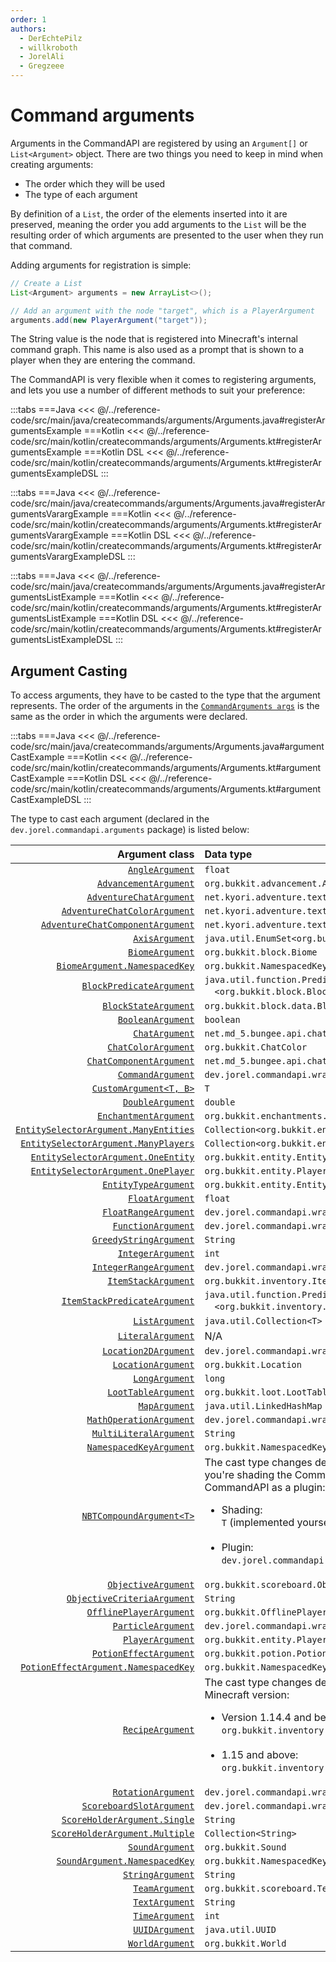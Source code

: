 ```yaml
---
order: 1
authors:
  - DerEchtePilz
  - willkroboth
  - JorelAli
  - Gregzeee
---
```


# Command arguments

Arguments in the CommandAPI are registered by using an `Argument[]` or `List<Argument>` object. There are two things you need to keep in mind when creating arguments:

* The order which they will be used
* The type of each argument

By definition of a `List`, the order of the elements inserted into it are preserved, meaning the order you add arguments to the `List` will be the resulting order of which arguments are presented to the user when they run that command.

Adding arguments for registration is simple:

```java
// Create a List
List<Argument> arguments = new ArrayList<>();

// Add an argument with the node "target", which is a PlayerArgument
arguments.add(new PlayerArgument("target"));
```

The String value is the node that is registered into Minecraft's internal command graph. This name is also used as a prompt that is shown to a player when they are entering the command.

The CommandAPI is very flexible when it comes to registering arguments, and lets you use a number of different methods to suit your preference:

:::tabs
===Java
<<< @/../reference-code/src/main/java/createcommands/arguments/Arguments.java#registerArgumentsExample
===Kotlin
<<< @/../reference-code/src/main/kotlin/createcommands/arguments/Arguments.kt#registerArgumentsExample
===Kotlin DSL
<<< @/../reference-code/src/main/kotlin/createcommands/arguments/Arguments.kt#registerArgumentsExampleDSL
:::

:::tabs
===Java
<<< @/../reference-code/src/main/java/createcommands/arguments/Arguments.java#registerArgumentsVarargExample
===Kotlin
<<< @/../reference-code/src/main/kotlin/createcommands/arguments/Arguments.kt#registerArgumentsVarargExample
===Kotlin DSL
<<< @/../reference-code/src/main/kotlin/createcommands/arguments/Arguments.kt#registerArgumentsVarargExampleDSL
:::

:::tabs
===Java
<<< @/../reference-code/src/main/java/createcommands/arguments/Arguments.java#registerArgumentsListExample
===Kotlin
<<< @/../reference-code/src/main/kotlin/createcommands/arguments/Arguments.kt#registerArgumentsListExample
===Kotlin DSL
<<< @/../reference-code/src/main/kotlin/createcommands/arguments/Arguments.kt#registerArgumentsListExampleDSL
:::

## Argument Casting

To access arguments, they have to be casted to the type that the argument represents. The order of the arguments in the [`CommandArguments args`](./commandarguments.md) is the same as the order in which the arguments were declared.

:::tabs
===Java
<<< @/../reference-code/src/main/java/createcommands/arguments/Arguments.java#argumentCastExample
===Kotlin
<<< @/../reference-code/src/main/kotlin/createcommands/arguments/Arguments.kt#argumentCastExample
===Kotlin DSL
<<< @/../reference-code/src/main/kotlin/createcommands/arguments/Arguments.kt#argumentCastExampleDSL
:::

The type to cast each argument (declared in the `dev.jorel.commandapi.arguments` package) is listed below:

|                                                                                     Argument class | Data type                                                                                                                                                                                                                                           |
|---------------------------------------------------------------------------------------------------:|:----------------------------------------------------------------------------------------------------------------------------------------------------------------------------------------------------------------------------------------------------|
|                                                             [`AngleArgument`](./argument_angle.md) | `float`                                                                                                                                                                                                                                             |
|                                                  [`AdvancementArgument`](./advancementargument.md) | `org.bukkit.advancement.Advancement`                                                                                                                                                                                                                |
|                    [`AdventureChatArgument`](./argument_chat_adventure.md#adventure-chat-argument) | `net.kyori.adventure.text.Component`                                                                                                                                                                                                                |
|         [`AdventureChatColorArgument`](./argument_chat_adventure.md#adventure-chat-color-argument) | `net.kyori.adventure.text.format.NamedTextColor`                                                                                                                                                                                                    |
| [`AdventureChatComponentArgument`](./argument_chat_adventure.md#adventure-chat-component-argument) | `net.kyori.adventure.text.Component`                                                                                                                                                                                                                |
|                                                               [`AxisArgument`](./argument_axis.md) | `java.util.EnumSet<org.bukkit.Axis>`                                                                                                                                                                                                                |
|                                                             [`BiomeArgument`](./argument_biome.md) | `org.bukkit.block.Biome`                                                                                                                                                                                                                            |
|                                               [`BiomeArgument.NamespacedKey`](./argument_biome.md) | `org.bukkit.NamespacedKey`                                                                                                                                                                                                                          |
|                                           [`BlockPredicateArgument`](./argument_blockpredicate.md) | `java.util.function.Predicate`<br />&emsp;`<org.bukkit.block.Block>`                                                                                                                                                                                |
|                                                   [`BlockStateArgument`](./argument_blockstate.md) | `org.bukkit.block.data.BlockData`                                                                                                                                                                                                                   |
|                                    [`BooleanArgument`](./argument_primitives.md#boolean-arguments) | `boolean`                                                                                                                                                                                                                                           |
|                                          [`ChatArgument`](./argument_chat_spigot.md#chat-argument) | `net.md_5.bungee.api.chat.BaseComponent[]`                                                                                                                                                                                                          |
|                                     [`ChatColorArgument`](./argument_chats.md#chat-color-argument) | `org.bukkit.ChatColor`                                                                                                                                                                                                                              |
|                       [`ChatComponentArgument`](./argument_chat_spigot.md#chat-component-argument) | `net.md_5.bungee.api.chat.BaseComponent[]`                                                                                                                                                                                                          |
|                                                         [`CommandArgument`](./argument_command.md) | `dev.jorel.commandapi.wrappers.CommandResult`                                                                                                                                                                                                       |
|                                                     [`CustomArgument<T, B>`](./argument_custom.md) | `T`                                                                                                                                                                                                                                                 |
|                                   [`DoubleArgument`](./argument_primitives.md#numerical-arguments) | `double`                                                                                                                                                                                                                                            |
|                                                 [`EnchantmentArgument`](./argument_enchantment.md) | `org.bukkit.enchantments.Enchantment`                                                                                                                                                                                                               |
|           [`EntitySelectorArgument.ManyEntities`](./argument_entities.md#entity-selector-argument) | `Collection<org.bukkit.entity.Entity>`                                                                                                                                                                                                              |
|            [`EntitySelectorArgument.ManyPlayers`](./argument_entities.md#entity-selector-argument) | `Collection<org.bukkit.entity.Player>`                                                                                                                                                                                                              |
|              [`EntitySelectorArgument.OneEntity`](./argument_entities.md#entity-selector-argument) | `org.bukkit.entity.Entity`                                                                                                                                                                                                                          |
|              [`EntitySelectorArgument.OnePlayer`](./argument_entities.md#entity-selector-argument) | `org.bukkit.entity.Player`                                                                                                                                                                                                                          |
|                                [`EntityTypeArgument`](./argument_entities.md#entity-type-argument) | `org.bukkit.entity.EntityType`                                                                                                                                                                                                                      |
|                                    [`FloatArgument`](./argument_primitives.md#numerical-arguments) | `float`                                                                                                                                                                                                                                             |
|                     [`FloatRangeArgument`](./argument_range.md#the-integerrange--floatrange-class) | `dev.jorel.commandapi.wrappers.FloatRange`                                                                                                                                                                                                          |
|                                                         [`FunctionArgument`](./functionwrapper.md) | `dev.jorel.commandapi.wrappers.FunctionWrapper[]`                                                                                                                                                                                                   |
|                             [`GreedyStringArgument`](./argument_strings.md#greedy-string-argument) | `String`                                                                                                                                                                                                                                            |
|                                  [`IntegerArgument`](./argument_primitives.md#numerical-arguments) | `int`                                                                                                                                                                                                                                               |
|                   [`IntegerRangeArgument`](./argument_range.md#the-integerrange--floatrange-class) | `dev.jorel.commandapi.wrappers.IntegerRange`                                                                                                                                                                                                        |
|                                                     [`ItemStackArgument`](./argument_itemstack.md) | `org.bukkit.inventory.ItemStack`                                                                                                                                                                                                                    |
|                                   [`ItemStackPredicateArgument`](./argument_itemstackpredicate.md) | `java.util.function.Predicate`<br />&emsp;`<org.bukkit.inventory.ItemStack>`                                                                                                                                                                        |
|                                                               [`ListArgument`](./argument_list.md) | `java.util.Collection<T>`                                                                                                                                                                                                                           |
|                                                         [`LiteralArgument`](./argument_literal.md) | N/A                                                                                                                                                                                                                                                 |
|                                  [`Location2DArgument`](./argument_locations.md#location-2d-space) | `dev.jorel.commandapi.wrappers.Location2D`                                                                                                                                                                                                          |
|                                    [`LocationArgument`](./argument_locations.md#location-3d-space) | `org.bukkit.Location`                                                                                                                                                                                                                               |
|                                     [`LongArgument`](./argument_primitives.md#numerical-arguments) | `long`                                                                                                                                                                                                                                              |
|                                                     [`LootTableArgument`](./argument_loottable.md) | `org.bukkit.loot.LootTable`                                                                                                                                                                                                                         |
|                                                                 [`MapArgument`](./argument_map.md) | `java.util.LinkedHashMap`                                                                                                                                                                                                                           |
|                                             [`MathOperationArgument`](./argument_mathoperation.md) | `dev.jorel.commandapi.wrappers.MathOperation`                                                                                                                                                                                                       |
|                                               [`MultiLiteralArgument`](./argument_multiliteral.md) | `String`                                                                                                                                                                                                                                            |
|                                             [`NamespacedKeyArgument`](./argument_namespacedkey.md) | `org.bukkit.NamespacedKey`                                                                                                                                                                                                                          |
|                                                      [`NBTCompoundArgument<T>`](./argument_nbt.md) | The cast type changes depending on whether you're shading the CommandAPI or using the CommandAPI as a plugin:<br /><ul><li>Shading:<br />`T` (implemented yourself)</li><br /><li>Plugin:<br />`dev.jorel.commandapi.nbtapi.NBTContainer`</li></ul> |
|                                [`ObjectiveArgument`](.a/argument_objectives.md#objective-argument) | `org.bukkit.scoreboard.Objective`                                                                                                                                                                                                                   |
|                [`ObjectiveCriteriaArgument`](./argument_objectives.md#objective-criteria-argument) | `String`                                                                                                                                                                                                                                            |
|                           [`OfflinePlayerArgument`](./argument_entities.md#offlineplayer-argument) | `org.bukkit.OfflinePlayer`                                                                                                                                                                                                                          |
|                                                      [`ParticleArgument`](./argument_particles.md) | `dev.jorel.commandapi.wrappers.ParticleData`                                                                                                                                                                                                        |
|                                         [`PlayerArgument`](./argument_entities.md#player-argument) | `org.bukkit.entity.Player`                                                                                                                                                                                                                          |
|                                                     [`PotionEffectArgument`](./argument_potion.md) | `org.bukkit.potion.PotionEffectType`                                                                                                                                                                                                                |
|                                       [`PotionEffectArgument.NamespacedKey`](./argument_potion.md) | `org.bukkit.NamespacedKey`                                                                                                                                                                                                                          |
|                                                           [`RecipeArgument`](./argument_recipe.md) | The cast type changes depending on your Minecraft version:<br><ul><li>Version 1.14.4 and below:<br />`org.bukkit.inventory.Recipe`</li><br /><li>1.15 and above:<br />`org.bukkit.inventory.ComplexRecipe` </li></ul>                               |
|                                                       [`RotationArgument`](./argument_rotation.md) | `dev.jorel.commandapi.wrappers.Rotation`                                                                                                                                                                                                            |
|                     [`ScoreboardSlotArgument`](./argument_scoreboards.md#scoreboard-slot-argument) | `dev.jorel.commandapi.wrappers.ScoreboardSlot`                                                                                                                                                                                                      |
|                    [`ScoreHolderArgument.Single`](./argument_scoreboards.md#score-holder-argument) | `String`                                                                                                                                                                                                                                            |
|                  [`ScoreHolderArgument.Multiple`](./argument_scoreboards.md#score-holder-argument) | `Collection<String>`                                                                                                                                                                                                                                |
|                                                             [`SoundArgument`](./argument_sound.md) | `org.bukkit.Sound`                                                                                                                                                                                                                                  |
|                                               [`SoundArgument.NamespacedKey`](./argument_sound.md) | `org.bukkit.NamespacedKey`                                                                                                                                                                                                                          |
|                                          [`StringArgument`](./argument_strings.md#string-argument) | `String`                                                                                                                                                                                                                                            |
|                                                               [`TeamArgument`](./argument_team.md) | `org.bukkit.scoreboard.Team`                                                                                                                                                                                                                        |
|                                              [`TextArgument`](./argument_strings.md#text-argument) | `String`                                                                                                                                                                                                                                            |
|                                                               [`TimeArgument`](./argument_time.md) | `int`                                                                                                                                                                                                                                               |
|                                                               [`UUIDArgument`](./argument_uuid.md) | `java.util.UUID`                                                                                                                                                                                                                                    |
|                                                             [`WorldArgument`](./argument_world.md) | `org.bukkit.World`                                                                                                                                                                                                                                  |